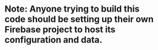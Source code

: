 # Note: Anyone trying to build this code should be setting up their own Firebase project to host its configuration and data.
